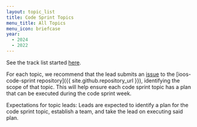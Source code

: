 ```yaml
---
layout: topic_list
title: Code Sprint Topics
menu_title: All Topics
menu_icon: briefcase
year: 
  - 2024 
  - 2022
---
```

See the track list started [here](https://github.com/ioos/ioos-code-sprint/blob/main/2022/track-list.md).

For each topic, we recommend that the lead submits an [issue](https://github.com/ioos/ioos-code-sprint/issues/new?assignees=&labels=&template=code-sprint-project-proposal.md&title=Project+title) to the [ioos-code-sprint repository]({{ site.github.repository_url }}), identifying the scope of that topic. 
This will help ensure each code sprint topic has a plan that can be executed during the code sprint week.

Expectations for topic leads: Leads are expected to identify a plan for the code sprint topic, establish a team, and take the lead on executing said plan.